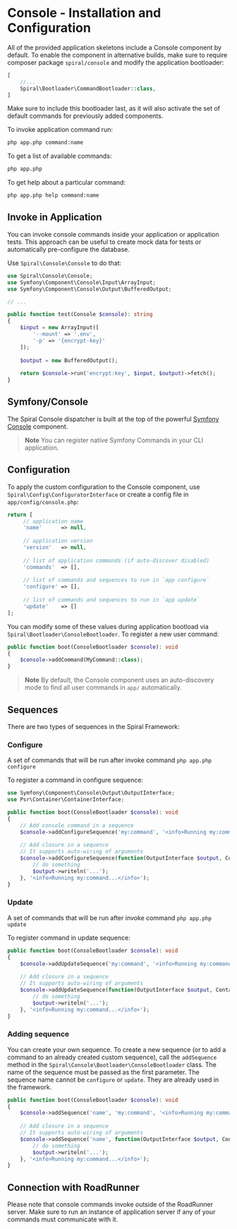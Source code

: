 # Console - Installation and Configuration

All of the provided application skeletons include a Console component by default. To enable the component in alternative
builds, make sure to require composer package `spiral/console` and modify the application bootloader:

```php
[
    //...
    Spiral\Bootloader\CommandBootloader::class,
]
```

Make sure to include this bootloader last, as it will also activate the set of default commands for previously added
components.

To invoke application command run:

```bash
php app.php command:name
```

To get a list of available commands:

```bash
php app.php
```

To get help about a particular command:

```bash
php app.php help command:name
```

## Invoke in Application

You can invoke console commands inside your application or application tests. This approach can be useful to create mock
data for tests or automatically pre-configure the database.

Use `Spiral\Console\Console` to do that:

```php
use Spiral\Console\Console;
use Symfony\Component\Console\Input\ArrayInput;
use Symfony\Component\Console\Output\BufferedOutput;

// ...

public function test(Console $console): string
{
    $input = new ArrayInput([
        '--mount' => '.env',
        '-p' => '{encrypt-key}'
    ]);
    
    $output = new BufferedOutput();
    
    return $console->run('encrypt:key', $input, $output)->fetch();
}
```

## Symfony/Console

The Spiral Console dispatcher is built at the top of the
powerful [Symfony Console](http://symfony.com/doc/current/components/console/introduction.html) component.

> **Note**
> You can register native Symfony Commands in your CLI application.

## Configuration

To apply the custom configuration to the Console component, use `Spiral\Config\ConfiguratorInterface` or create a config
file in `app/config/console.php`:

```php
return [
     // application name
     'name'      => null,
     
     // application version
     'version'   => null,
     
     // list of application commands (if auto-discover disabled)
     'commands'  => [],
     
     // list of commands and sequences to run in `app configure`
     'configure' => [],
     
     // list of commands and sequences to run in `app update`
     'update'    => []
];
```

You can modify some of these values during application bootload via `Spiral\Bootloader\ConsoleBootloader`. To register
a new user command:

```php
public function boot(ConsoleBootloader $console): void
{
    $console->addCommand(MyCommand::class);
}
```

> **Note**
> By default, the Console component uses an auto-discovery mode to find all user commands in `app/` automatically.

## Sequences

There are two types of sequences in the Spiral Framework:

### Configure

A set of commands that will be run after invoke command `php app.php configure`

To register a command in configure sequence:

```php
use Symfony\Component\Console\Output\OutputInterface;
use Psr\Container\ContainerInterface;

public function boot(ConsoleBootloader $console): void
{
    // Add console command in a sequence
    $console->addConfigureSequence('my:command', '<info>Running my:command...</info>');
    
    // Add closure in a sequence
    // It supports auto-wiring of arguments
    $console->addConfigureSequence(function(OutputInterface $output, ContainerInterface $container) {
        // do something
        $output->writeln('...');
    }, '<info>Running my:command...</info>');
}
```

### Update

A set of commands that will be run after invoke command `php app.php update`

To register command in update sequence:

```php
public function boot(ConsoleBootloader $console): void
{
    $console->addUpdateSequence('my:command', '<info>Running my:command...</info>');
    
    // Add closure in a sequence
    // It supports auto-wiring of arguments
    $console->addUpdateSequence(function(OutputInterface $output, ContainerInterface $container) {
        // do something
        $output->writeln('...');
    }, '<info>Running my:command...</info>');
}
```

### Adding sequence

You can create your own sequence. To create a new sequence (or to add a command to an already created custom sequence), 
call the `addSequence` method in the `Spiral\Console\Bootloader\ConsoleBootloader` class. The name of the sequence must 
be passed as the first parameter. The sequence name cannot be `configure` or `update`. They are already used in the framework.

```php
public function boot(ConsoleBootloader $console): void
{
    $console->addSequence('name', 'my:command', '<info>Running my:command...</info>');
    
    // Add closure in a sequence
    // It supports auto-wiring of arguments
    $console->addSequence('name', function(OutputInterface $output, ContainerInterface $container) {
        // do something
        $output->writeln('...');
    }, '<info>Running my:command...</info>');
}
```

## Connection with RoadRunner

Please note that console commands invoke outside of the RoadRunner server. Make sure to run an instance of application
server if any of your commands must communicate with it.
